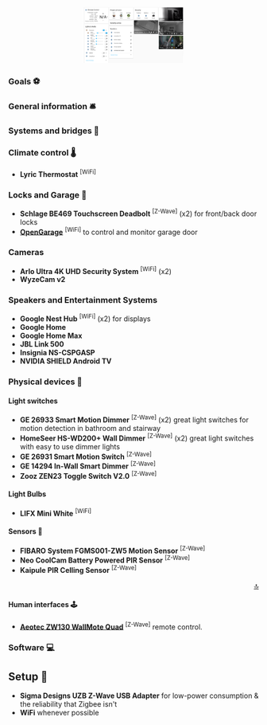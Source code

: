 
<div align="center">
    <figure>
        <div>
            <img src="www/screenshots/home.png" alt="Home" title="Home" width="200">
        </div>
    </figure>
</div>

### Goals ⚽

### General information 🛎

### Systems and bridges 🌉

### Climate control 🌡
- **Lyric Thermostat** <sup>[WiFi]</sup> 

### Locks and Garage 👮
- **Schlage BE469 Touchscreen Deadbolt** <sup>[Z-Wave]</sup> (x2) for front/back door locks 
- **[OpenGarage](https://opengarage.io/)** <sup>[WiFi]</sup> to control and monitor garage door 


### Cameras
- **Arlo Ultra 4K UHD Security System** <sup>[WiFi]</sup> (x2)
- **WyzeCam v2**

### Speakers and Entertainment Systems 
- **Google Nest Hub** <sup>[WiFi]</sup> (x2) for displays 
- **Google Home**  
- **Google Home Max**
- **JBL Link 500**  
- **Insignia NS-CSPGASP** 
- **NVIDIA SHIELD Android TV**


### Physical devices 🔨

#### Light switches
- **GE 26933 Smart Motion Dimmer** <sup>[Z-Wave]</sup> (x2) great light switches for motion detection in bathroom and stairway 
- **HomeSeer HS-WD200+ Wall Dimmer** <sup>[Z-Wave]</sup> (x2) great light switches with easy to use dimmer lights
- **GE 26931 Smart Motion Switch** <sup>[Z-Wave]</sup> 
- **GE 14294 In-Wall Smart Dimmer** <sup>[Z-Wave]</sup> 
- **Zooz ZEN23 Toggle Switch V2.0** <sup>[Z-Wave]</sup>

#### Light Bulbs
- **LIFX Mini White** <sup>[WiFi]</sup>

#### Sensors 📡
- **FIBARO System FGMS001-ZW5 Motion Sensor** <sup>[Z-Wave]</sup>
- **Neo CoolCam Battery Powered PIR Sensor** <sup>[Z-Wave]</sup>
- **Kaipule PIR Celling Sensor** <sup>[Z-Wave]</sup>

<p align="right"><a href="#top" title="Back to top">🔝</a></p>

#### Human interfaces 🕹️
- **[Aeotec ZW130 WallMote Quad](https://www.youtube.com/watch?v=5Vc1Ift7ND8)** <sup>[Z-Wave]</sup> remote control.

### Software 💻



## Setup 🔩
- **Sigma Designs UZB Z-Wave USB Adapter** for low-power consumption & the reliability that Zigbee isn't
- **WiFi** whenever possible
